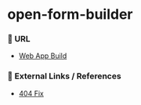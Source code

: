# open-form-builder

### 🔗 URL
- [Web App Build](https://white-grass-0cd740d00.4.azurestaticapps.net)

### 🔗 External Links / References
- [404 Fix](https://learn.microsoft.com/en-us/answers/questions/1340536/my-react-static-web-app-returns-404-after-reload-e)
